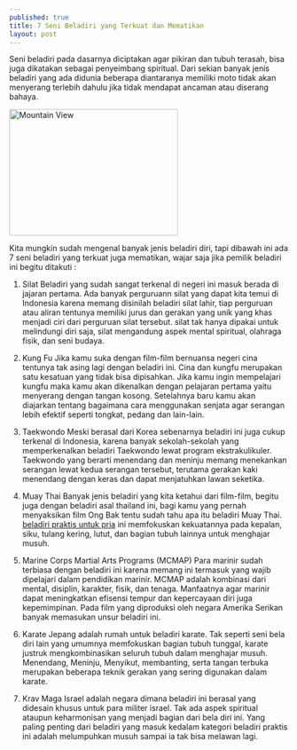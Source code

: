 ```yaml
---
published: true
title: 7 Seni Beladiri yang Terkuat dan Mematikan
layout: post
---
```

Seni beladiri pada dasarnya diciptakan agar pikiran dan tubuh terasah, bisa juga dikatakan sebagai penyeimbang spiritual. Dari sekian banyak jenis beladiri yang ada didunia beberapa diantaranya memiliki moto tidak akan menyerang terlebih dahulu jika tidak mendapat ancaman atau diserang bahaya.

<img src="http://1.bp.blogspot.com/-L0BTKdSl5YE/TcSqRHtRamI/AAAAAAAAHVk/-stY1U882Z0/s1600/beladiri+wanita%252C+korban+kejahatan%252C+korban+perkosaan%252C+cara+membela+diri%252C+tehnik+beladiri%252C+.jpg" alt="Mountain View" style="width:304px;height:228px;">

Kita mungkin sudah mengenal banyak jenis beladiri diri, tapi dibawah ini ada 7 seni beladiri yang terkuat juga mematikan, wajar saja jika pemilik beladiri ini begitu ditakuti :

1. Silat
Beladiri yang sudah sangat terkenal di negeri ini masuk berada di jajaran pertama. Ada banyak perguruann silat yang dapat kita temui di Indonesia karena memang disinilah beladiri silat lahir, tiap perguruan atau aliran tentunya memiliki jurus dan gerakan yang unik yang khas menjadi ciri dari perguruan silat tersebut. silat tak hanya dipakai untuk melindungi diri saja, silat mengandung aspek mental spiritual, olahraga fisik, dan seni budaya.

2. Kung Fu
Jika kamu suka dengan film-film bernuansa negeri cina  tentunya tak asing lagi dengan beladiri ini. Cina dan kungfu merupakan satu kesatuan yang tidak bisa dipisahkan. Jika kamu ingin mempelajari kungfu maka kamu akan dikenalkan dengan pelajaran pertama yaitu menyerang dengan tangan kosong. Setelahnya baru kamu akan diajarkan tentang bagaimana cara menggunakan senjata agar serangan lebih efektif seperti tongkat, pedang dan lain-lain.

3. Taekwondo
Meski berasal dari Korea sebenarnya beladiri ini juga cukup terkenal di Indonesia, karena banyak sekolah-sekolah yang memperkenalkan beladiri Taekwondo lewat program ekstrakulikuler. Taekwondo yang berarti menendang dan meninju memang menekankan serangan lewat kedua serangan tersebut, terutama gerakan kaki menendang dengan keras dan dapat menjatuhkan lawan seketika. 

4. Muay Thai
Banyak jenis beladiri yang kita ketahui dari film-film, begitu juga dengan beladiri asal thailand ini, bagi kamu yang pernah menyaksikan film Ong Bak tentu sudah tahu apa itu beladiri Muay Thai. <a href="http://gobagi.com/pilihan-bela-diri-praktis-untuk-pria-metropolis/">beladiri praktis untuk pria</a> ini memfokuskan kekuatannya pada kepalan, siku, tulang kering, lutut, dan bagian tubuh lainnya untuk menghajar musuh.

5. Marine Corps Martial Arts Programs (MCMAP)
Para marinir sudah terbiasa dengan beladiri ini karena memang ini termasuk yang wajib dipelajari dalam pendidikan marinir. MCMAP adalah kombinasi dari mental, disiplin, karakter, fisik, dan tenaga. Manfaatnya agar marinir dapat meningkatkan efisensi tempur dan kepercayaan diri juga kepemimpinan. Pada film yang diproduksi oleh negara Amerika Serikan banyak memasukan unsur beladiri ini. 

6. Karate
Jepang adalah rumah untuk beladiri karate. Tak seperti seni bela diri lain yang umumnya memfokuskan bagian tubuh tunggal, karate justruk mengkombinasikan seluruh tubuh dalam menghajar musuh. Menendang, Meninju, Menyikut, membanting, serta tangan terbuka merupakan beberapa teknik gerakan yang sering digunakan dalam karate. 

7. Krav Maga
Israel adalah negara dimana beladiri ini berasal yang didesain khusus untuk para militer israel. Tak ada aspek spiritual ataupun keharmonisan yang menjadi bagian dari bela diri ini. Yang paling penting dari beladiri yang masuk kedalam kategori beladiri praktis ini adalah melumpuhkan musuh sampai ia tak bisa melawan lagi.